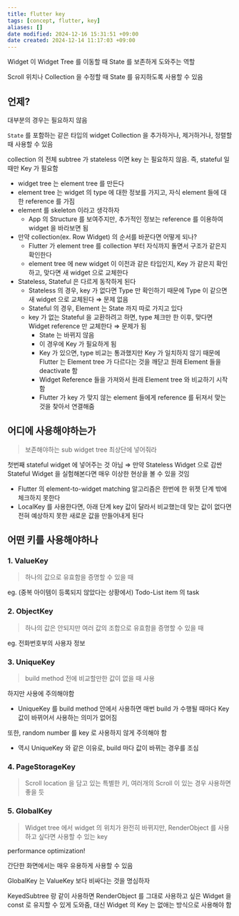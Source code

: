 ```yaml
---
title: flutter key
tags: [concept, flutter, key]
aliases: []
date modified: 2024-12-16 15:31:51 +09:00
date created: 2024-12-14 11:17:03 +09:00
---
```


Widget 이 Widget Tree 를 이동할 때 State 를 보존하게 도와주는 역할

Scroll 위치나 Collection 을 수정할 때 State 를 유지하도록 사용할 수 있음

## 언제?

대부분의 경우는 필요하지 않음

`State` 를 포함하는 같은 타입의 widget Collection 을 추가하거나, 제거하거나, 정렬할 때 사용할 수 있음

collection 의 전체 subtree 가 stateless 이면 key 는 필요하지 않음. 즉, stateful 일 때만 Key 가 필요함

- widget tree 는 element tree 를 만든다
- element tree 는 widget 의 type 에 대한 정보를 가지고, 자식 element 들에 대한 reference 를 가짐
- element 를 skeleton 이라고 생각하자
  - App 의 Structure 를 보여주지만, 추가적인 정보는 reference 를 이용하여 widget 을 바라보면 됨
- 만약 collection(ex. Row Widget) 의 순서를 바꾼다면 어떻게 되나?
  - Flutter 가 element tree 를 collection 부터 자식까지 돌면서 구조가 같은지 확인한다
  - element tree 에 new widget 이 이전과 같은 타입인지, Key 가 같은지 확인하고, 맞다면 새 widget 으로 교체한다
- Stateless, Stateful 은 다르게 동작하게 된다
  - Stateless 의 경우, key 가 없다면 Type 만 확인하기 때문에 Type 이 같으면 새 widget 으로 교체된다 ⇒ 문제 없음
  - Stateful 의 경우, Element 는 State 까지 따로 가지고 있다
  - key 가 없는 Stateful 을 교환하려고 하면, type 체크만 한 이후, 맞다면 Widget reference 만 교체한다 ⇒ 문제가 됨
    - State 는 바뀌지 않음
    - 이 경우에 Key 가 필요하게 됨
    - Key 가 있으면, type 비교는 통과했지만 Key 가 일치하지 않기 때문에 Flutter 는 Element tree 가 다르다는 것을 깨닫고 원래 Element 들을 deactivate 함
    - Widget Reference 들을 가져와서 원래 Element tree 와 비교하기 시작함
    - Flutter 가 key 가 맞지 않는 element 들에게 reference 를 뒤져서 맞는 것을 찾아서 연결해줌

## 어디에 사용해야하는가

> 보존해야하는 sub widget tree 최상단에 넣어줘라

첫번째 stateful widget 에 넣어주는 것 아님 ⇒ 만약 Stateless Widget 으로 감싼 Stateful Widget 을 실험해본다면 매우 이상한 현상을 볼 수 있을 것임

- Flutter 의 element-to-widget matching 알고리즘은 한번에 한 위젯 단계 밖에 체크하지 못한다
- LocalKey 를 사용한다면, 아래 단계 key 값이 달라서 비교했는데 맞는 값이 없다면 전혀 예상하지 못한 새로운 값을 만들어내게 된다

## 어떤 키를 사용해야하나

### 1. ValueKey

> 하나의 값으로 유효함을 증명할 수 있을 때

eg. (중복 아이템이 등록되지 않았다는 상황에서) Todo-List item 의 task

### 2. ObjectKey

> 하나의 값은 안되지만 여러 값의 조합으로 유효함을 증명할 수 있을 때

eg. 전화번호부의 사용자 정보

### 3. UniqueKey

> build method 전에 비교할만한 값이 없을 때 사용

하지만 사용에 주의해야함

- UniqueKey 를 build method 안에서 사용하면 매번 build 가 수행될 때마다 Key 값이 바뀌어서 사용하는 의미가 없어짐

또한, random number 를 key 로 사용하지 않게 주의해야 함

- 역시 UniqueKey 와 같은 이유로, build 마다 값이 바뀌는 경우를 조심

### 4. PageStorageKey

> Scroll location 을 담고 있는 특별한 키, 여러개의 Scroll 이 있는 경우 사용하면 좋을 듯

### 5. GlobalKey

> Widget tree 에서 widget 의 위치가 완전히 바뀌지만, RenderObject 를 사용하고 싶다면 사용할 수 있는 key

performance optimization!

간단한 화면에서는 매우 유용하게 사용할 수 있음

GlobalKey 는 ValueKey 보다 비싸다는 것을 명심하자

KeyedSubtree 랑 같이 사용하면 RenderObject 를 그대로 사용하고 싶은 Widget 을 const 로 유지할 수 있게 도와줌, 대신 Widget 의 Key 는 없애는 방식으로 사용해야 함
